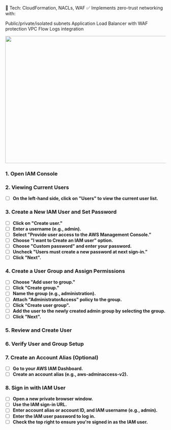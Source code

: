 🔧 Tech: CloudFormation, NACLs, WAF
✅ Implements zero-trust networking with:

Public/private/isolated subnets
Application Load Balancer with WAF protection
VPC Flow Logs integration

<a href="https://youtu.be/svUj_aHjNVk" target="_blank">
  <img src="https://github.com/user-attachments/assets/d0953b7c-1ff4-4445-bc63-f7f014832cf7" width="720" height="400" />
</a>

### 1. Open IAM Console

### 2. Viewing Current Users
- [ ] **On the left-hand side, click on "Users" to view the current user list.**

### 3. Create a New IAM User and Set Password
- [ ] **Click on "Create user."**
- [ ] **Enter a username (e.g., admin).**
- [ ] **Select "Provide user access to the AWS Management Console."**
- [ ] **Choose "I want to Create an IAM user" option.**
- [ ] **Choose "Custom password" and enter your password.**
- [ ] **Uncheck "Users must create a new password at next sign-in.”**
- [ ] **Click "Next".**

### 4. Create a User Group and Assign Permissions
- [ ] **Choose "Add user to group."**
- [ ] **Click "Create group."**
- [ ] **Name the group (e.g., administration).**
- [ ] **Attach "AdministratorAccess" policy to the group.**
- [ ] **Click "Create user group".**
- [ ] **Add the user to the newly created admin group by selecting the group.**
- [ ] **Click "Next".**

### 5. Review and Create User

### 6. Verify User and Group Setup

### 7. Create an Account Alias (Optional)
- [ ] **Go to your AWS IAM Dashboard.**
- [ ] **Create an account alias (e.g., aws-adminaccess-v2).**

### 8. Sign in with IAM User
- [ ] **Open a new private browser window.**
- [ ] **Use the IAM sign-in URL.**
- [ ] **Enter account alias or account ID, and IAM username (e.g., admin).**
- [ ] **Enter the IAM user password to log in.**
- [ ] **Check the top right to ensure you're signed in as the IAM user.**
